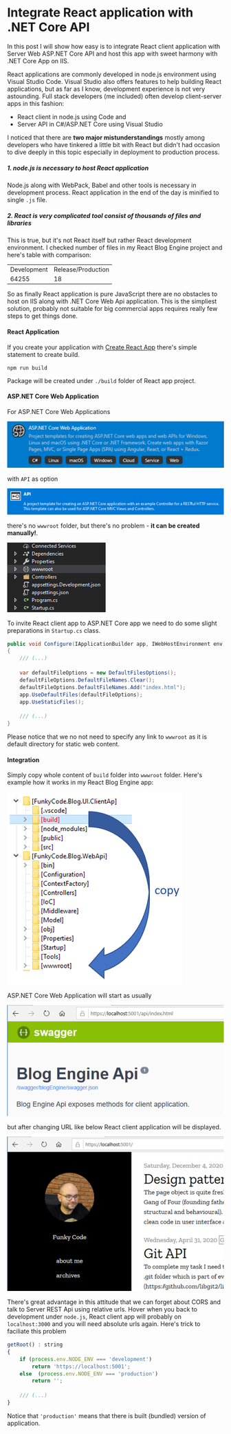 ﻿# Integrate React application with .NET Core API

<!-- Id: react-aspnetcoreapi-integration -->
<!-- Categories: React, ASP.NET Core -->
<!-- Date: 20200402 -->

<!-- #header -->
In this post I will show how easy is to integrate React client application with Server Web ASP.NET Core API and host this app with sweet harmony with .NET Core App on IIS.
<!-- #endheader -->

React applications are commonly developed in node.js environment using Visual Studio Code. Visual Studio also offers features to help building React applications, but as far as I know, development experience is not very astounding.
Full stack developers (me included) often develop client-server apps in this fashion:
* React client in node.js using Code and 
* Server API in C#/ASP.NET Core using Visual Studio

I noticed that there are **two major mistunderstandings** mostly among developers who have tinkered a little bit with React but didn't had occasion to dive deeply in this topic especially in deployment to production process.

##### 1. node.js is necessary to host React application

Node.js along with WebPack, Babel and other tools is necessary in development process. React application in the end of the day is minified to single ```.js``` file.

##### 2. React is very complicated tool consist of thousands of files and libraries

This is true, but it's not React itself but rather React development environment. 
I checked number of files in my React Blog Engine project and here's table with comparison:

<table>
<tr><td>Development</td><td>Release/Production</td></tr>
<tr><td>64255</td><td>18</td></tr>
</table>

So as finally React application is pure JavaScript there are no obstacles to host on IIS along with .NET Core Web Api application.
This is the simpliest solution, probably not suitable for big commercial apps requires really few steps to get things done.

#### React Application

If you create your application with [Create React App](https://create-react-app.dev/) there's simple statement to create build.

``` code
npm run build
```

Package will be created under ```./build``` folder of React app project.

#### ASP.NET Core Web Application

For ASP.NET Core Web Applications

![01](01.png)

with ```API``` as option

![02](02.png)

there's no ```wwwroot``` folder, but there's no problem - **it can be created manually!**.

![03](03.png)

To invite React client app to ASP.NET Core app we need to do some slight preparations in ```Startup.cs``` class.


``` csharp
public void Configure(IApplicationBuilder app, IWebHostEnvironment env)
{
    /// (...)
    
    var defaultFileOptions = new DefaultFilesOptions();
    defaultFileOptions.DefaultFileNames.Clear();
    defaultFileOptions.DefaultFileNames.Add("index.html");
    app.UseDefaultFiles(defaultFileOptions);
    app.UseStaticFiles();

    /// (...)
}
```

Please notice that we no not need to specify any link to ```wwwroot``` as it is default directory for static web content.

#### Integration

Simply copy whole content of ```build``` folder into ```wwwroot``` folder. 
Here's example how it works in my React Blog Engine app:

![00](00.png)

ASP.NET Core Web Application will start as usually

![04](04.png)

but after changing URL like below React client application will be displayed.

![05](05.png)

There's great advantage in this attitude that we can forget about CORS and talk to Server REST Api using relative urls. 
Hover when you back to development under ```node.js```, React client app will probably on ```localhost:3000``` and you will need absolute urls again.
Here's trick to faciliate this problem

``` javascript
getRoot() : string
{
    if (process.env.NODE_ENV === 'development')
        return 'https://localhost:5001'; 
    else  (process.env.NODE_ENV === 'production')
        return ''; 
   
    /// (...)
}
```

Notice that ```'production'``` means that there is built (bundled) version of application.



